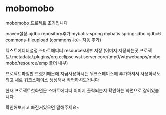 # mobomobo
mobomobo 프로젝트 초기입니다

maven설정
ojdbc repository추가
mybatis-spring
mybatis
spring-jdbc
ojdbc6
commons-fileupload
(commons-io는 자동 추가)

텍스트에디터설정
스마트에디터 resources내부 저장
(이미지 저장되는곳 프로젝트/.metadata/.plugins/org.eclipse.wst.server.core/tmp0/wtpwebapps/mobomobo/resource/emp 폴더 내부)

 프로젝트파일만 드렸기때문에 지금사용하시는 워크스페이스에 추가하셔서 사용하셔도되고
 새로 워크스페이스 생성해서 작업하셔도됩니다
 
 현재 프로젝트첫화면은 스마트에디터 이미지 출력되는지 확인하는 화면으로 잡혀있습니다
 
 확인해보시고 빠진거있으면 말해주세요~
